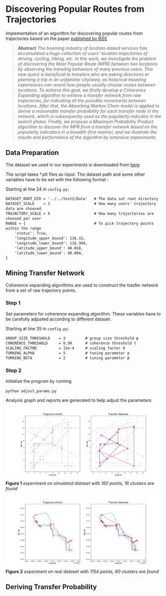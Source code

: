 # Discovering Popular Routes from Trajectories
Implementation of an algorithm for discovering popular routes from trajectories based on the paper [published by IEEE](https://ieeexplore.ieee.org/document/5767890)

> **Abstract**
*The booming industry of location-based services has accumulated a huge collection of users' location trajectories of driving, cycling, hiking, etc. In this work, we investigate the problem of discovering the Most Popular Route (MPR) between two locations by observing the traveling behaviors of many previous users. This new query is beneficial to travelers who are asking directions or planning a trip in an unfamiliar city/area, as historical traveling experiences can reveal how people usually choose routes between locations. To achieve this goal, we firstly develop a Coherence Expanding algorithm to retrieve a transfer network from raw trajectories, for indicating all the possible movements between locations. After that, the Absorbing Markov Chain model is applied to derive a reasonable transfer probability for each transfer node in the network, which is subsequently used as the popularity indicator in the search phase. Finally, we propose a Maximum Probability Product algorithm to discover the MPR from a transfer network based on the popularity indicators in a breadth-first manner, and we illustrate the results and performance of the algorithm by extensive experiments.*

## Data Preparation
The dataset we used in our experiments is downloaded from [here](https://www.microsoft.com/en-us/download/details.aspx?id=52367)

<!-- The dataset path and some other variables have to set in advance -->
The script takes *.plt files as input. The dataset path and some other variables have to be set with the following format :

Starting at line 24 in ```config.py```:

```
DATASET_ROOT_DIR = '../../test2/Data'   # The data set root directory
DATASET_SCALE    = 3                    # How many users' trajectory data are choosed
TRAJACTORY_SCALE = 4                    # How many trajectories are choosed per user
RANGE = {                               # To pick trajectory points within the range
    'status': True,
    'longitude_upper_bound': 116.32,
    'longitude_lower_bound': 116.304,
    'latitude_upper_bound': 40.018,
    'latitude_lower_bound': 40.004,
}
```

## Mining Transfer Network
Coherence expanding algorithms are used to construct the trasfer network from a set of raw trajectory points.

### Step 1
Set parameters for coherence expanding algorithm. These variables have to be carefully adjusted according to different dataset. 

Starting at line 35 in ```config.py```:
```
GROUP_SIZE_THRESHOLD    = 3         # group size threshold φ
COHERENCE_THRESHOLD     = 0.99      # coherence threshold τ
SCALING_FACTOR          = 15e-4     # scaling factor δ
TURNING_ALPHA           = 5         # tuning parameter α
TURNING_BETA            = 2         # tuning parameter β
```

### Step 2
Initialize the program by running

`` python adjust_params.py ``

Analysis graph and reports are generated to help adjust the parameters

![](assets/readme-1.png)
**Figure 1** *experiment on simulated dataset with 192 points, 16 clusters are found*

![](assets/readme-2.png)
**Figure 2** *experiment on real dataset with 1154 points, 60 clusters are found*

## Deriving Transfer Probability